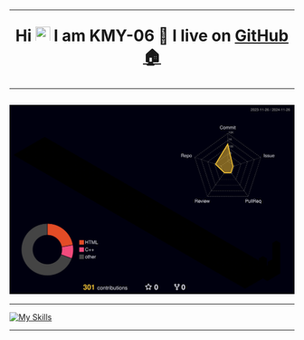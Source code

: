 

<h1 align="center">
 
---
 
Hi <img src="https://media.giphy.com/media/hvRJCLFzcasrR4ia7z/giphy.gif" width="26" height="26">  I am KMY-06 🌱 I live on <a href="https://github.com" title="GitHub">GitHub 🏠</a>
<!--

<!--

🖥️⚒️🏡
⚙️🔨🔭
💡💻🏠
-->
---

</h1>


![](./profile-3d-contrib/profile-night-rainbow.svg)



-------
<!--

&theme=light

-->

[![My Skills](https://skillicons.dev/icons?i=md,obsidian,latex,vue,nodejs,aws,php,mysql,react,vscode,githubactions,github,git,swift,html,css,js,ts,c,cpp,fastapi,arduino,ros,raspberrypi,unity,python,pycharm,matlab,pytorch,opencv)](https://skillicons.dev)

------

